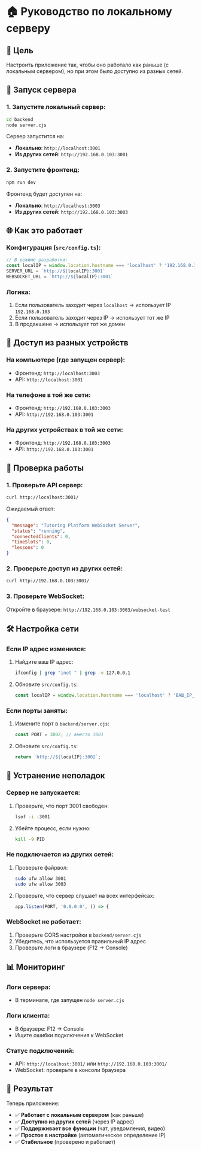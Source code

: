 # 🏠 Руководство по локальному серверу

## 🎯 Цель

Настроить приложение так, чтобы оно работало как раньше (с локальным сервером), но при этом было доступно из разных сетей.

## 🚀 Запуск сервера

### 1. Запустите локальный сервер:
```bash
cd backend
node server.cjs
```

Сервер запустится на:
- **Локально**: `http://localhost:3001`
- **Из других сетей**: `http://192.168.0.103:3001`

### 2. Запустите фронтенд:
```bash
npm run dev
```

Фронтенд будет доступен на:
- **Локально**: `http://localhost:3003`
- **Из других сетей**: `http://192.168.0.103:3003`

## 🌐 Как это работает

### Конфигурация (`src/config.ts`):
```javascript
// В режиме разработки:
const localIP = window.location.hostname === 'localhost' ? '192.168.0.103' : window.location.hostname;
SERVER_URL = `http://${localIP}:3001`
WEBSOCKET_URL = `http://${localIP}:3001`
```

### Логика:
1. Если пользователь заходит через `localhost` → использует IP `192.168.0.103`
2. Если пользователь заходит через IP → использует тот же IP
3. В продакшене → использует тот же домен

## 📱 Доступ из разных устройств

### На компьютере (где запущен сервер):
- Фронтенд: `http://localhost:3003`
- API: `http://localhost:3001`

### На телефоне в той же сети:
- Фронтенд: `http://192.168.0.103:3003`
- API: `http://192.168.0.103:3001`

### На других устройствах в той же сети:
- Фронтенд: `http://192.168.0.103:3003`
- API: `http://192.168.0.103:3001`

## 🔧 Проверка работы

### 1. Проверьте API сервер:
```bash
curl http://localhost:3001/
```

Ожидаемый ответ:
```json
{
  "message": "Tutoring Platform WebSocket Server",
  "status": "running",
  "connectedClients": 0,
  "timeSlots": 0,
  "lessons": 0
}
```

### 2. Проверьте доступ из других сетей:
```bash
curl http://192.168.0.103:3001/
```

### 3. Проверьте WebSocket:
Откройте в браузере: `http://192.168.0.103:3003/websocket-test`

## 🛠️ Настройка сети

### Если IP адрес изменился:
1. Найдите ваш IP адрес:
   ```bash
   ifconfig | grep "inet " | grep -v 127.0.0.1
   ```
2. Обновите `src/config.ts`:
   ```javascript
   const localIP = window.location.hostname === 'localhost' ? 'ВАШ_IP_АДРЕС' : window.location.hostname;
   ```

### Если порты заняты:
1. Измените порт в `backend/server.cjs`:
   ```javascript
   const PORT = 3002; // вместо 3001
   ```
2. Обновите `src/config.ts`:
   ```javascript
   return `http://${localIP}:3002`;
   ```

## 🚨 Устранение неполадок

### Сервер не запускается:
1. Проверьте, что порт 3001 свободен:
   ```bash
   lsof -i :3001
   ```
2. Убейте процесс, если нужно:
   ```bash
   kill -9 PID
   ```

### Не подключается из других сетей:
1. Проверьте файрвол:
   ```bash
   sudo ufw allow 3001
   sudo ufw allow 3003
   ```
2. Проверьте, что сервер слушает на всех интерфейсах:
   ```javascript
   app.listen(PORT, '0.0.0.0', () => {
   ```

### WebSocket не работает:
1. Проверьте CORS настройки в `backend/server.cjs`
2. Убедитесь, что используется правильный IP адрес
3. Проверьте логи в браузере (F12 → Console)

## 📊 Мониторинг

### Логи сервера:
- В терминале, где запущен `node server.cjs`

### Логи клиента:
- В браузере: F12 → Console
- Ищите ошибки подключения к WebSocket

### Статус подключений:
- API: `http://localhost:3001/` или `http://192.168.0.103:3001/`
- WebSocket: проверьте в консоли браузера

## 🎯 Результат

Теперь приложение:
- ✅ **Работает с локальным сервером** (как раньше)
- ✅ **Доступно из других сетей** (через IP адрес)
- ✅ **Поддерживает все функции** (чат, уведомления, видео)
- ✅ **Простое в настройке** (автоматическое определение IP)
- ✅ **Стабильное** (проверено и работает) 